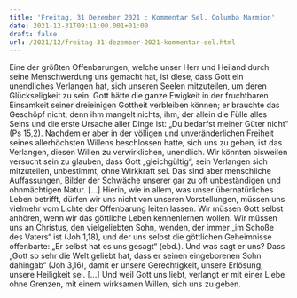 ```yaml
---
title: 'Freitag, 31 Dezember 2021 : Kommentar Sel. Columba Marmion'
date: 2021-12-31T09:11:00.001+01:00
draft: false
url: /2021/12/freitag-31-dezember-2021-kommentar-sel.html
---
```


Eine der größten Offenbarungen, welche unser Herr und Heiland durch seine Menschwerdung uns gemacht hat, ist diese, dass Gott ein unendliches Verlangen hat, sich unseren Seelen mitzuteilen, um deren Glückseligkeit zu sein. Gott hätte die ganze Ewigkeit in der fruchtbaren Einsamkeit seiner dreieinigen Gottheit verbleiben können; er brauchte das Geschöpf nicht; denn ihm mangelt nichts, ihm, der allein die Fülle alles Seins und die erste Ursache aller Dinge ist: „Du bedarfst meiner Güter nicht“ (Ps 15,2). Nachdem er aber in der völligen und unveränderlichen Freiheit seines allerhöchsten Willens beschlossen hatte, sich uns zu geben, ist das Verlangen, diesen Willen zu verwirklichen, unendlich. Wir könnten bisweilen versucht sein zu glauben, dass Gott „gleichgültig“, sein Verlangen sich mitzuteilen, unbestimmt, ohne Wirkkraft sei. Das sind aber menschliche Auffassungen, Bilder der Schwäche unserer gar zu oft unbeständigen und ohnmächtigen Natur. \[…\] Hierin, wie in allem, was unser übernatürliches Leben betrifft, dürfen wir uns nicht von unseren Vorstellungen, müssen uns vielmehr vom Lichte der Offenbarung leiten lassen. Wir müssen Gott selbst anhören, wenn wir das göttliche Leben kennenlernen wollen. Wir müssen uns an Christus, den vielgeliebten Sohn, wenden, der immer „im Schoße des Vaters“ ist (Joh 1,18), und der uns selbst die göttlichen Geheimnisse offenbarte: „Er selbst hat es uns gesagt“ (ebd.). Und was sagt er uns? Dass „Gott so sehr die Welt geliebt hat, dass er seinen eingeborenen Sohn dahingab“ (Joh 3,16), damit er unsere Gerechtigkeit, unsere Erlösung, unsere Heiligkeit sei. \[…\] Und weil Gott uns liebt, verlangt er mit einer Liebe ohne Grenzen, mit einem wirksamen Willen, sich uns zu geben.